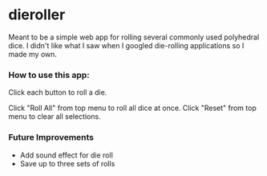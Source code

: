 # dieroller
Meant to be a simple web app for rolling several commonly used polyhedral dice.
I didn't like what I saw when I googled die-rolling applications so I made my own.

### How to use this app:
Click each button to roll a die.

Click "Roll All" from top menu to roll all dice at once.
Click "Reset" from top menu to clear all selections.

### Future Improvements
* Add sound effect for die roll
* Save up to three sets of rolls 

